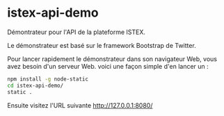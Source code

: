# istex-api-demo #

Démontrateur pour l'API de la plateforme ISTEX.


Le démonstrateur est basé sur le framework Bootstrap de Twitter.


Pour lancer rapidement le démonstrateur dans son navigateur Web, vous avez besoin d'un serveur Web.
voici une façon simple d'en lancer un :
```bash
npm install -g node-static
cd istex-api-demo/
static .
```
Ensuite visitez l'URL suivante http://127.0.0.1:8080/
